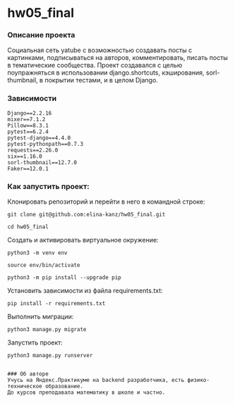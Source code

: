 # hw05_final


### Описание проекта

Социальная сеть yatube с возможностью создавать посты с картинками, подписываться на авторов,
комментировать, писать посты в тематические сообщества. Проект создавался с целью поупражняться
в использовании django.shortcuts, кэширования, sorl-thumbnail, в покрытии тестами, и в целом Django.

### Зависимости
```
Django==2.2.16
mixer==7.1.2
Pillow==8.3.1
pytest==6.2.4
pytest-django==4.4.0
pytest-pythonpath==0.7.3
requests==2.26.0
six==1.16.0
sorl-thumbnail==12.7.0
Faker==12.0.1
```
### Как запустить проект:

Клонировать репозиторий и перейти в него в командной строке:

```
git clone git@github.com:elina-kanz/hw05_final.git
```

```
cd hw05_final
```

Cоздать и активировать виртуальное окружение:

```
python3 -m venv env
```

```
source env/bin/activate
```

```
python3 -m pip install --upgrade pip
```

Установить зависимости из файла requirements.txt:

```
pip install -r requirements.txt
```

Выполнить миграции:

```
python3 manage.py migrate
```

Запустить проект:

```
python3 manage.py runserver
```

```

### Об авторе
Учусь на Яндекс.Практикуме на backend разработчика, есть физико-техническое образование.
До курсов преподавала математику в школе и частно.
